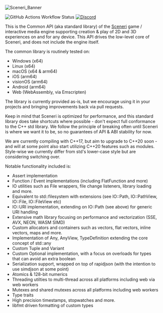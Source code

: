 ![Sceneri_Banner](https://github.com/user-attachments/assets/2f9cc95e-b40d-4c29-86e0-7b9b3cdff32a)

![GitHub Actions Workflow Status](https://img.shields.io/github/actions/workflow/status/nginetechnologies/sceneri-common/.github%2Fworkflows%2Fworkflow.yml)
[![Discord](https://img.shields.io/discord/842853727606013963?style=plastic&logo=discord&logoColor=white&label=Discord&link=https%3A%2F%2Fdiscord.gg%2Fsceneriapp)](https://discord.gg/sceneriapp)

This is the Common API (aka standard library) of the [Sceneri](http://sceneri.com) game / interactive media engine supporting creation & play of 2D and 3D experiences on and for any device. This API drives the low-level core of Sceneri, and does not include the engine itself.

The common library is routinely tested on:
- Windows (x64)
- Linux (x64)
- macOS (x64 & arm64)
- iOS (arm64)
- visionOS (arm64)
- Android (arm64)
- Web (WebAssembly, via Emscripten)

The library is currently provided as-is, but we encourage using it in your projects and bringing improvements back via pull requests.

Keep in mind that Sceneri is optimized for performance, and this standard library does take shortcuts where possible - don't expect full conformance to the C++ std library. We follow the principle of breaking often until Sceneri is where we want it to be, so no guarantees of API & ABI stability for now.

We are currently compiling with C++17, but aim to upgrade to C++20 soon - and will at some point also start utilizing C++20 features such as modules. Style-wise we currently differ from std's lower-case style but are considering switching over.

Notable functionality included is:
- Assert implementation
- Function / Event implementations (including FlatFunction and more)
- IO utilities such as File wrappers, file change listeners, library loading and more.
- Equivalent to std::filesystem with extensions (see IO::Path, IO::PathView, IO::File, IO::FileView etc)
- IO::URI implementation, extending on IO::Path (see above) for generic URI handling
- Extensive math library focusing on performance and vectorization (SSE, AVX, NEON, WASM SIMD)
- Custom allocators and containers such as vectors, flat vectors, inline vectors, maps and more.
- Implementation of Any, AnyView, TypeDefinition extending the core concept of std::any
- Custom Tuple and Variant
- Custom Optional implementation, with a focus on overloads for types that can avoid an extra boolean
- Serialization support, wrapped on top of rapidjson (with the intention to use simdjson at some point)
- Atomics & 128-bit numerics
- Threading utilties to multi-thread across all platforms including web via web workers
- Mutexes and shared mutexes across all platforms including web workers
- Type traits
- High precision timestamps, stopwatches and more.
- libfmt driven formatting of custom types
